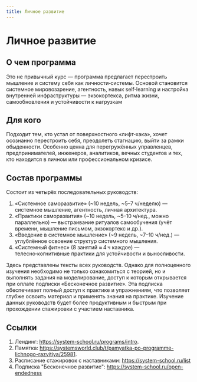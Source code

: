 ```yaml
---
title: Личное развитие
---
```


# Личное развитие
## О чем программа
Это не привычный курс — программа предлагает перестроить мышление и систему себя как личности‑системы. Основой становится системное мировоззрение, агентность, навык self‑learning и настройка внутренней инфраструктуры — экзокортекса, ритма жизни, самообновления и устойчивости к нагрузкам 

## Для кого
Подходит тем, кто устал от поверхностного «лифт‑хака», хочет осознанно перестроить себя, преодолеть стагнацию, выйти за рамки обыденности. Особенно ценна для перегружённых управленцев, предпринимателей, инженеров, аналитиков, вечных студентов и тех, кто находится в личном или профессиональном кризисе.

## Состав программы
Состоит из четырёх последовательных руководств:
1. «Системное саморазвитие» (~10 недель, ~5–7 ч/неделю) — системное мышление, агентность, личная архитектура.
2. «Практики саморазвития» (~10 недель, ~5–10 ч/нед., можно параллельно) — выстраивание ритуалов самообучения (учёт времени, мышление письмом, экзокортекс и др.).
3. «Введение в системное мышление» (~9 недель, ~7–10 ч/нед.) — углублённое освоение структур системного мышления.
4. «Системный фитнес» (8 занятий ≈ 4 ч каждое) — телесно‑когнитивные практики для устойчивости и выносливости.

Здесь представлены тексты всех руководств. Однако для полноценного изучения необходимо не только ознакомиться с теорией, но и выполнять задания на моделирование, доступ к которым открывается при оплате подписки «Бесконечное развитие». Эта подписка обеспечивает полный доступ к практике и упражнениям, что позволяет глубже освоить материал и применять знания на практике. Изучение данных руководств будет более продуктивным и быстрым при прохождении стажировки с участием наставника.

## Ссылки
1. Лендинг: https://system-school.ru/programs/intro.
2. Памятка: https://systemsworld.club/t/pamyatka-po-programme-lichnogo-razvitiya/25981.
3. Расписание стажировок с наставниками: https://system-school.ru/list
4. Подписка "Бесконечное развитие": https://system-school.ru/open-endedness
